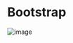 # Bootstrap
![image](https://github.com/user-attachments/assets/4183be9e-d861-44ce-8e7c-f22c6f6b6818)

